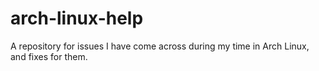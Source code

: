 # arch-linux-help
A repository for issues I have come across during my time in Arch Linux, and fixes for them.
